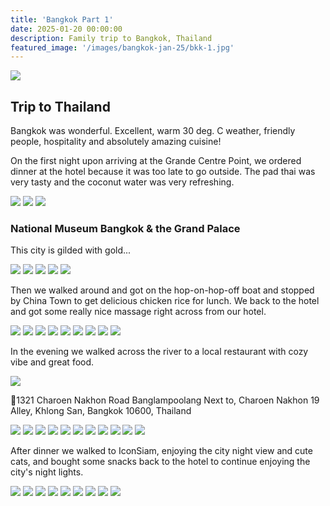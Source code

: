 ```yaml
---
title: 'Bangkok Part 1'
date: 2025-01-20 00:00:00
description: Family trip to Bangkok, Thailand
featured_image: '/images/bangkok-jan-25/bkk-1.jpg'
---
```


![](/images/bangkok-jan-25/bkk-1.jpg)

## Trip to Thailand

Bangkok was wonderful. Excellent, warm 30 deg. C weather, friendly people, hospitality and absolutely amazing cuisine!

On the first night upon arriving at the Grande Centre Point, we ordered dinner at the hotel because it was too late to go outside. The pad thai was very tasty and the coconut water was very refreshing.

<div class="gallery" data-columns="1">
           <img src="/images/bangkok-jan-25/bkk-5.JPG">
           <img src="/images/bangkok-jan-25/bkk-3.JPG">
           <img src="/images/bangkok-jan-25/bkk-4.JPG">
</div>

### National Museum Bangkok & the Grand Palace

This city is gilded with gold...

<div class="gallery" data-columns="1">
           <img src="/images/bangkok-jan-25/bkk-6.JPG">
           <img src="/images/bangkok-jan-25/bkk-7.JPG">
           <img src="/images/bangkok-jan-25/bkk-8.JPG">
           <img src="/images/bangkok-jan-25/bkk-9.JPG">
           <img src="/images/bangkok-jan-25/bkk-10.JPG">
</div>


Then we walked around and got on the hop-on-hop-off boat and stopped by China Town to get delicious chicken rice for lunch. We back to the hotel and got some really nice massage right across from our hotel.

<div class="gallery" data-columns="3">
           <img src="/images/bangkok-jan-25/bkk-11.JPG">
           <img src="/images/bangkok-jan-25/bkk-12.JPG">
           <img src="/images/bangkok-jan-25/bkk-13.JPG">
           <img src="/images/bangkok-jan-25/bkk-14.JPG">
           <img src="/images/bangkok-jan-25/bkk-17.JPG">
           <img src="/images/bangkok-jan-25/bkk-18.JPG">
           <img src="/images/bangkok-jan-25/bkk-15.JPG">
           <img src="/images/bangkok-jan-25/bkk-16.JPG">
           <img src="/images/bangkok-jan-25/bkk-19.JPG">
</div>

In the evening we walked across the river to a local restaurant with cozy vibe and great food.

<img src="/images/bangkok-jan-25/bkk-21.JPG">

📍1321 Charoen Nakhon Road Banglampoolang Next to, Charoen Nakhon 19 Alley, Khlong San, Bangkok 10600, Thailand

<div class="gallery" data-columns="1">
           <img src="/images/bangkok-jan-25/bkk-22.JPG">
           <img src="/images/bangkok-jan-25/bkk-23.JPG">
           <img src="/images/bangkok-jan-25/bkk-24.JPG">
           <img src="/images/bangkok-jan-25/bkk-25.JPG">
           <img src="/images/bangkok-jan-25/bkk-26.JPG">
           <img src="/images/bangkok-jan-25/bkk-27.JPG">
           <img src="/images/bangkok-jan-25/bkk-28.JPG">
           <img src="/images/bangkok-jan-25/bkk-29.JPG">
           <img src="/images/bangkok-jan-25/bkk-30.JPG">
           <img src="/images/bangkok-jan-25/bkk-31.JPG">
           <img src="/images/bangkok-jan-25/bkk-32.JPG">
</div>

After dinner we walked to IconSiam, enjoying the city night view and cute cats, and bought some snacks back to the hotel to continue enjoying the city's night lights.

<div class="gallery" data-columns="1">
           <img src="/images/bangkok-jan-25/bkk-33.JPG">
           <img src="/images/bangkok-jan-25/bkk-34.JPG">
           <img src="/images/bangkok-jan-25/bkk-35.JPG">
           <img src="/images/bangkok-jan-25/bkk-36.JPG">
           <img src="/images/bangkok-jan-25/bkk-37.JPG">
           <img src="/images/bangkok-jan-25/bkk-38.JPG">
           <img src="/images/bangkok-jan-25/bkk-39.JPG">
           <img src="/images/bangkok-jan-25/bkk-40.JPG">
           <img src="/images/bangkok-jan-25/bkk-41.JPG">
</div>